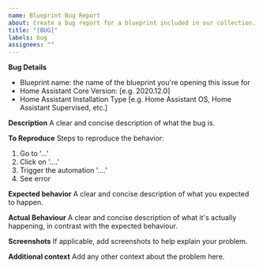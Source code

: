 ```yaml
---
name: Blueprint Bug Report
about: Create a bug report for a blueprint included in our collection.
title: "[BUG]"
labels: bug
assignees: ""
---
```


**Bug Details**

- Blueprint name: the name of the blueprint you're opening this issue for
- Home Assistant Core Version: [e.g. 2020.12.0]
- Home Assistant Installation Type [e.g. Home Assistant OS, Home Assistant Supervised, etc.]

**Description**
A clear and concise description of what the bug is.

**To Reproduce**
Steps to reproduce the behavior:

1. Go to '...'
2. Click on '....'
3. Trigger the automation '....'
4. See error

**Expected behavior**
A clear and concise description of what you expected to happen.

**Actual Behaviour**
A clear and concise description of what it's actually happening, in contrast with the expected behaviour.

**Screenshots**
If applicable, add screenshots to help explain your problem.

**Additional context**
Add any other context about the problem here.
